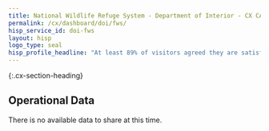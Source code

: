```yaml
---
title: National Wildlife Refuge System - Department of Interior - CX CAP Goal Dashboard
permalink: /cx/dashboard/doi/fws/
hisp_service_id: doi-fws
layout: hisp
logo_type: seal
hisp_profile_headline: "At least 89% of visitors agreed they are satisfied with each of four key refuge offerings: services provided by employees or volunteers; recreational opportunities; refuge information and education; and the refuge’s job of conserving fish, wildlife and their habitats." 
---
```


{:.cx-section-heading}
## Operational Data

There is no available data to share at this time.
